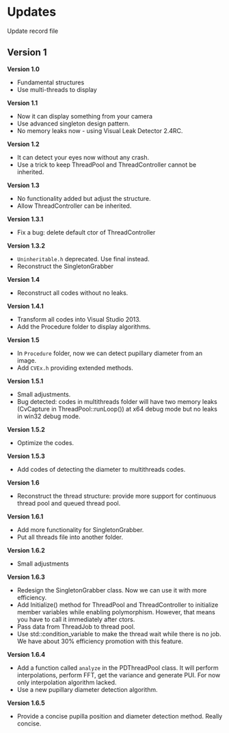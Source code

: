 # Updates
Update record file

## Version 1
**Version 1.0**
* Fundamental structures 
* Use multi-threads to display

**Version 1.1**
* Now it can display something from your camera
* Use advanced singleton design pattern.
* No memory leaks now - using Visual Leak Detector 2.4RC.

**Version 1.2**
* It can detect your eyes now without any crash.
* Use a trick to keep ThreadPool and ThreadController cannot be inherited.

**Version 1.3**
* No functionality added but adjust the structure.
* Allow ThreadController can be inherited.

**Version 1.3.1**
* Fix a bug: delete default ctor of ThreadController

**Version 1.3.2**
* `Uninheritable.h` deprecated. Use final instead.
* Reconstruct the SingletonGrabber

**Version 1.4**
* Reconstruct all codes without no leaks.

**Version 1.4.1**
* Transform all codes into Visual Studio 2013.
* Add the Procedure folder to display algorithms.

**Version 1.5**
* In `Procedure` folder, now we can detect pupillary diameter from an image.
* Add `CVEx.h` providing extended methods.

**Version 1.5.1**
* Small adjustments.
* Bug detected: codes in multithreads folder will have two memory leaks (CvCapture in ThreadPool::runLoop()) at x64 debug mode but no leaks in win32 debug mode.

**Version 1.5.2**
* Optimize the codes.

**Version 1.5.3**
* Add codes of detecting the diameter to multithreads codes.

**Version 1.6**
* Reconstruct the thread structure: provide more support for continuous thread pool and queued thread pool.

**Version 1.6.1**
* Add more functionality for SingletonGrabber.
* Put all threads file into another folder.

**Version 1.6.2**
* Small adjustments

**Version 1.6.3**
* Redesign the SingletonGrabber class. Now we can use it with more efficiency.
* Add Initialize() method for ThreadPool and ThreadController to initialize member variables while enabling polymorphism. However, that means you have to call it immediately after ctors.
* Pass data from ThreadJob to thread pool.
* Use std::condition_variable to make the thread wait while there is no job. We have about 30% efficiency promotion with this feature.

**Version 1.6.4**
* Add a function called `analyze` in the PDThreadPool class.  It will perform interpolations, perform FFT, get the variance and generate PUI. For now only interpolation algorithm lacked.
* Use a new pupillary diameter detection algorithm.

**Version 1.6.5**
* Provide a concise pupilla position and diameter detection method. Really concise.
